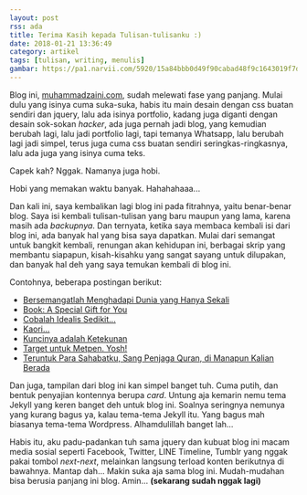 ```yaml
---
layout: post
rss: ada
title: Terima Kasih kepada Tulisan-tulisanku :)
date: 2018-01-21 13:36:49
category: artikel
tags: [tulisan, writing, menulis]
gambar: https://pa1.narvii.com/5920/15a84bbb0d49f90cabad48f9c1643019f7dbc251_hq.gif
---
```


Blog ini, [muhammadzaini.com](http://muhammadzaini.com), sudah melewati fase yang panjang. Mulai dulu yang isinya cuma suka-suka, habis itu main desain dengan css buatan sendiri dan jquery, lalu ada isinya portfolio, kadang juga diganti dengan desain sok-sokan _hacker_, ada juga pernah jadi blog, yang kemudian berubah lagi, lalu jadi portfolio lagi, tapi temanya Whatsapp, lalu berubah lagi jadi simpel, terus juga cuma css buatan sendiri seringkas-ringkasnya, lalu ada juga yang isinya cuma teks.

Capek kah? Nggak. Namanya juga hobi.

Hobi yang memakan waktu banyak. Hahahahaaa...

Dan kali ini, saya kembalikan lagi blog ini pada fitrahnya, yaitu benar-benar blog. Saya isi kembali tulisan-tulisan yang baru maupun yang lama, karena masih ada _backupnya_. Dan ternyata, ketika saya membaca kembali isi dari blog ini, ada banyak hal yang bisa saya dapatkan. Mulai dari semangat untuk bangkit kembali, renungan akan kehidupan ini, berbagai skrip yang membantu siapapun, kisah-kisahku yang sangat sayang untuk dilupakan, dan banyak hal deh yang saya temukan kembali di blog ini.

Contohnya, beberapa postingan berikut:

- [Bersemangatlah Menghadapi Dunia yang Hanya Sekali](http://muhammadzaini.com/2017/11/06/bersemangatlah-menghadapi-dunia-yang-hanya-sekali.html)
- [Book: A Special Gift for You](http://muhammadzaini.com/2017/10/12/book-a-special-gift-for-you.html)
- [Cobalah Idealis Sedikit...](http://muhammadzaini.com/2017/10/05/cobalah-idealis-sedikit.html)
- [Kaori...](http://muhammadzaini.com/2017/10/24/kaori.html)
- [Kuncinya adalah Ketekunan](http://muhammadzaini.com/2017/07/17/kuncinya-adalah-ketekunan.html)
- [Target untuk Metpen. Yosh!](http://muhammadzaini.com/2017/06/21/target-untuk-metpen-yosh.html)
- [Teruntuk Para Sahabatku, Sang Penjaga Quran, di Manapun Kalian Berada](http://muhammadzaini.com/2017/10/09/teruntuk-para-sahabatku-sang-penjaga-quran-di-manapun-kalian-berada.html)

Dan juga, tampilan dari blog ini kan simpel banget tuh. Cuma putih, dan bentuk penyajian kontennya berupa _card_. Untung aja kemarin nemu tema Jekyll yang keren banget deh untuk blog ini. Soalnya seringnya nemunya yang kurang bagus ya, kalau tema-tema Jekyll itu. Yang bagus mah biasanya tema-tema Wordpress. Alhamdulillah banget lah...

Habis itu, aku padu-padankan tuh sama jquery dan kubuat blog ini macam media sosial seperti Facebook, Twitter, LINE Timeline, Tumblr yang nggak pakai tombol _next-next_, melainkan langsung terload konten berikutnya di bawahnya. Mantap dah... Makin suka aja sama blog ini. Mudah-mudahan bisa berusia panjang ini blog. Amin... __(sekarang sudah nggak lagi)__